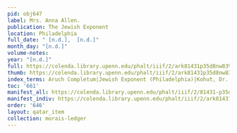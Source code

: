 ```yaml
---
pid: obj647
label: Mrs. Anna Allen.
publication: The Jewish Exponent
location: Philadelphia
full_date: " [n.d.],  [n.d.]"
month_day: "[n.d.]"
volume-notes:
year: "[n.d.]"
full: https://colenda.library.upenn.edu/phalt/iiif/2/ark81431p35d8nw83%2FSHA256E-s7120695--6ac8b3d03f603a455cb66265fcfae1c1b34440a1072f29b524a7db86defb7933.jpeg/full/3500,/0/default.jpg
thumb: https://colenda.library.upenn.edu/phalt/iiif/2/ark81431p35d8nw83%2FSHA256E-s7120695--6ac8b3d03f603a455cb66265fcfae1c1b34440a1072f29b524a7db86defb7933.jpeg/full/!200,200/0/default.jpg
index_terms: Aruch Completum|Jewish Exponent (Philadelphia)|Kohut, Dr. Alexander
toc: '661'
manifest_all: https://colenda.library.upenn.edu/phalt/iiif/2/81431-p35d8nw83/manifest
manifest_indiv: https://colenda.library.upenn.edu/phalt/iiif/2/ark81431p35d8nw83%2FSHA256E-s7120695--6ac8b3d03f603a455cb66265fcfae1c1b34440a1072f29b524a7db86defb7933.jpeg
order: '646'
layout: qatar_item
collection: morais-ledger
---
```

